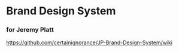 # Brand Design System
### for Jeremy Platt
https://github.com/certainignorance/JP-Brand-Design-System/wiki
